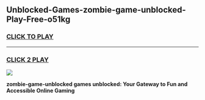
## Unblocked-Games-zombie-game-unblocked-Play-Free-o51kg
<h3>
<a href="https://premium76.site?title=zombie-game-unblocked&ref=18A1">CLICK TO PLAY</a></h3>
<hr>

<h3>
<a href="https://premium76.site?title=zombie-game-unblocked&ref=18A1">CLICK 2 PLAY</a>
  
</h3>

<a href="https://premium76.site?title=zombie-game-unblocked&ref=18A1"><img src="https://clearcache.store/games.png"></a>


**zombie-game-unblocked games unblocked: Your Gateway to Fun and Accessible Online Gaming**

